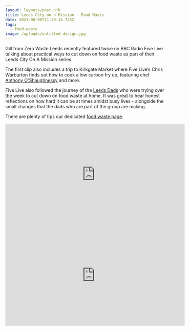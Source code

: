 ```yaml
---
layout: layouts/post.njk
title: Leeds City on a Mission - Food Waste
date: 2021-08-06T11:20:15.725Z
tags:
  - food-waste
image: /uploads/untitled-design.jpg
---
```

Gill from Zero Waste Leeds recently featured twice on BBC Radio Five Live talking about practical ways to cut down on food waste as part of their Leeds City On A Mission series. 

The first clip also includes a trip to Kirkgate Market where Five Live’s Chris Warburton finds out how to cook a low carbon fry up, featuring chef [Anthony O'Shaughnessy](https://www.anthonyshock.com/anthonyoshaughnessy) and more. 

Five Live also followed the journey of the [Leeds Dads](https://leedsdads.org/) who were trying over the week to cut down on food waste at home. It was great to hear honest reflections on how hard it can be at times amidst busy lives - alongside the small changes that the dads who are part of the group are making. 

There are plenty of tips our dedicated [food waste page](www.zerowasteleeds.org.uk/tag/food-waste). 

<iframe width="560" height="315" src="https://www.youtube.com/embed/j15lMKyYfGE" title="YouTube video player" frameborder="0" allow="accelerometer; autoplay; clipboard-write; encrypted-media; gyroscope; picture-in-picture" allowfullscreen></iframe>

<iframe width="560" height="315" src="https://www.youtube.com/embed/7psdyG6e98E" title="YouTube video player" frameborder="0" allow="accelerometer; autoplay; clipboard-write; encrypted-media; gyroscope; picture-in-picture" allowfullscreen></iframe>